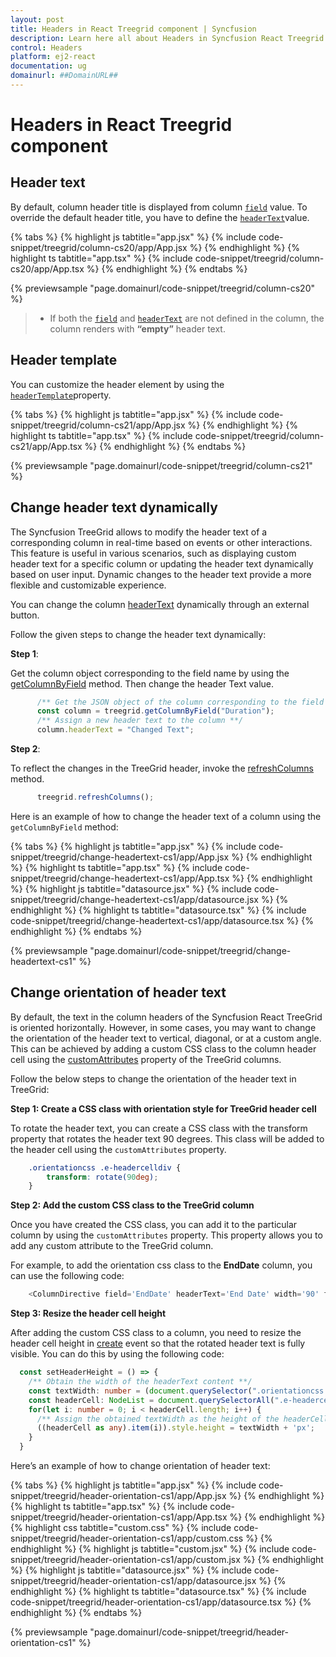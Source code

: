```yaml
---
layout: post
title: Headers in React Treegrid component | Syncfusion
description: Learn here all about Headers in Syncfusion React Treegrid component of Syncfusion Essential JS 2 and more.
control: Headers 
platform: ej2-react
documentation: ug
domainurl: ##DomainURL##
---
```


# Headers in React Treegrid component

## Header text

By default, column header title is displayed from column [`field`](https://ej2.syncfusion.com/react/documentation/api/treegrid/column/#field) value. To override the default header title, you have to define the [`headerText`](https://ej2.syncfusion.com/react/documentation/api/treegrid/column/#headertext)value.

{% tabs %}
{% highlight js tabtitle="app.jsx" %}
{% include code-snippet/treegrid/column-cs20/app/App.jsx %}
{% endhighlight %}
{% highlight ts tabtitle="app.tsx" %}
{% include code-snippet/treegrid/column-cs20/app/App.tsx %}
{% endhighlight %}
{% endtabs %}

 {% previewsample "page.domainurl/code-snippet/treegrid/column-cs20" %}

> * If both the [`field`](https://ej2.syncfusion.com/react/documentation/api/treegrid/column/#field) and [`headerText`](https://ej2.syncfusion.com/react/documentation/api/treegrid/column/#headertext) are not defined in the column, the column renders with **“empty”** header text.

## Header template

You can customize the header element by using the [`headerTemplate`](https://ej2.syncfusion.com/react/documentation/api/treegrid/column/#headertemplate)property.

{% tabs %}
{% highlight js tabtitle="app.jsx" %}
{% include code-snippet/treegrid/column-cs21/app/App.jsx %}
{% endhighlight %}
{% highlight ts tabtitle="app.tsx" %}
{% include code-snippet/treegrid/column-cs21/app/App.tsx %}
{% endhighlight %}
{% endtabs %}

 {% previewsample "page.domainurl/code-snippet/treegrid/column-cs21" %}

## Change header text dynamically

The Syncfusion TreeGrid allows to modify the header text of a corresponding column in real-time based on events or other interactions. This feature is useful in various scenarios, such as displaying custom header text for a specific column or updating the header text dynamically based on user input. Dynamic changes to the header text provide a more flexible and customizable experience.

You can change the column [headerText](https://ej2.syncfusion.com/react/documentation/api/treegrid/column/#headertext) dynamically through an external button.

Follow the given steps to change the header text dynamically:

**Step 1**:

Get the column object corresponding to the field name by using the [getColumnByField](https://ej2.syncfusion.com/react/documentation/api/treegrid/#getcolumnbyfield) method.
Then change the header Text value.

```ts
      /** Get the JSON object of the column corresponding to the field name **/
      const column = treegrid.getColumnByField("Duration");
      /** Assign a new header text to the column **/
      column.headerText = "Changed Text";
```

**Step 2**:

To reflect the changes in the TreeGrid header, invoke the [refreshColumns](https://ej2.syncfusion.com/react/documentation/api/treegrid/#refreshcolumns) method.

```ts
      treegrid.refreshColumns();
```
Here is an example of how to change the header text of a column using the `getColumnByField` method:

{% tabs %}
{% highlight js tabtitle="app.jsx" %}
{% include code-snippet/treegrid/change-headertext-cs1/app/App.jsx %}
{% endhighlight %}
{% highlight ts tabtitle="app.tsx" %}
{% include code-snippet/treegrid/change-headertext-cs1/app/App.tsx %}
{% endhighlight %}
{% highlight js tabtitle="datasource.jsx" %}
{% include code-snippet/treegrid/change-headertext-cs1/app/datasource.jsx %}
{% endhighlight %}
{% highlight ts tabtitle="datasource.tsx" %}
{% include code-snippet/treegrid/change-headertext-cs1/app/datasource.tsx %}
{% endhighlight %}
{% endtabs %}

 {% previewsample "page.domainurl/code-snippet/treegrid/change-headertext-cs1" %}

## Change orientation of header text

By default, the text in the column headers of the Syncfusion React TreeGrid is oriented horizontally. However, in some cases, you may want to change the orientation of the header text to vertical, diagonal, or at a custom angle. This can be achieved by adding a custom CSS class to the column header cell using the [customAttributes](https://ej2.syncfusion.com/react/documentation/api/treegrid/column/#customattributes) property of the TreeGrid columns.

Follow the below steps to change the orientation of the header text in TreeGrid:

**Step 1: Create a CSS class with orientation style for TreeGrid header cell**

To rotate the header text, you can create a CSS class with the transform property that rotates the header text 90 degrees. This class will be added to the header cell using the `customAttributes` property.

```css
    .orientationcss .e-headercelldiv {
        transform: rotate(90deg);
    }
```
**Step 2: Add the custom CSS class to the TreeGrid column**

Once you have created the CSS class, you can add it to the particular column by using the `customAttributes` property. This property allows you to add any custom attribute to the TreeGrid column.

For example, to add the orientation css class to the **EndDate** column, you can use the following code:

```ts
    <ColumnDirective field='EndDate' headerText='End Date' width='90' format='yMd' customAttributes={this.customAttributes} textAlign='Center' />
```

**Step 3: Resize the header cell height**

After adding the custom CSS class to a column, you need to resize the header cell height in [create](https://ej2.syncfusion.com/react/documentation/api/treegrid/#create) event so that the rotated header text is fully visible. You can do this by using the following code:

```ts
  const setHeaderHeight = () => {
    /** Obtain the width of the headerText content **/
    const textWidth: number = (document.querySelector(".orientationcss > div") as HTMLElement).scrollWidth;
    const headerCell: NodeList = document.querySelectorAll(".e-headercell");
    for(let i: number = 0; i < headerCell.length; i++) {
      /** Assign the obtained textWidth as the height of the headerCell **/
      ((headerCell as any).item(i)).style.height = textWidth + 'px';
    }
  }
```

Here’s an example of how to change orientation of header text:

{% tabs %}
{% highlight js tabtitle="app.jsx" %}
{% include code-snippet/treegrid/header-orientation-cs1/app/App.jsx %}
{% endhighlight %}
{% highlight ts tabtitle="app.tsx" %}
{% include code-snippet/treegrid/header-orientation-cs1/app/App.tsx %}
{% endhighlight %}
{% highlight css tabtitle="custom.css" %}
{% include code-snippet/treegrid/header-orientation-cs1/app/custom.css %}
{% endhighlight %}
{% highlight js tabtitle="custom.jsx" %}
{% include code-snippet/treegrid/header-orientation-cs1/app/custom.jsx %}
{% endhighlight %}
{% highlight js tabtitle="datasource.jsx" %}
{% include code-snippet/treegrid/header-orientation-cs1/app/datasource.jsx %}
{% endhighlight %}
{% highlight ts tabtitle="datasource.tsx" %}
{% include code-snippet/treegrid/header-orientation-cs1/app/datasource.tsx %}
{% endhighlight %}
{% endtabs %}

 {% previewsample "page.domainurl/code-snippet/treegrid/header-orientation-cs1" %}